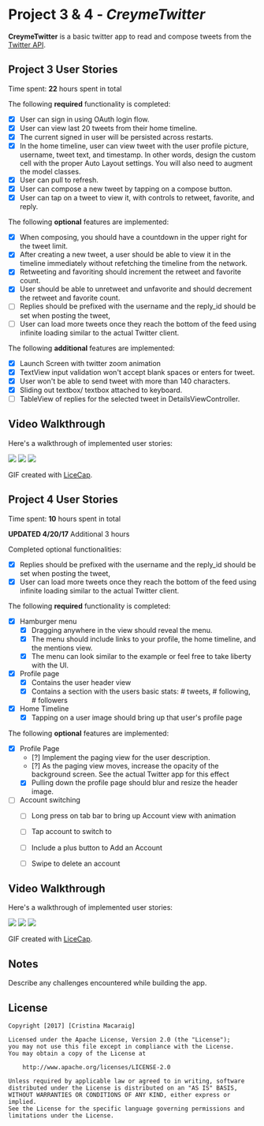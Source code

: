 # Project 3 & 4 - *CreymeTwitter*

**CreymeTwitter** is a basic twitter app to read and compose tweets from the [Twitter API](https://apps.twitter.com/).

## Project 3 User Stories
Time spent: **22** hours spent in total

The following **required** functionality is completed:

- [x] User can sign in using OAuth login flow.
- [x] User can view last 20 tweets from their home timeline.
- [x] The current signed in user will be persisted across restarts.
- [x] In the home timeline, user can view tweet with the user profile picture, username, tweet text, and timestamp.  In other words, design the custom cell with the proper Auto Layout settings.  You will also need to augment the model classes.
- [x] User can pull to refresh.
- [x] User can compose a new tweet by tapping on a compose button.
- [x] User can tap on a tweet to view it, with controls to retweet, favorite, and reply.

The following **optional** features are implemented:

- [x] When composing, you should have a countdown in the upper right for the tweet limit.
- [x] After creating a new tweet, a user should be able to view it in the timeline immediately without refetching the timeline from the network.
- [x] Retweeting and favoriting should increment the retweet and favorite count.
- [x] User should be able to unretweet and unfavorite and should decrement the retweet and favorite count.
- [ ] Replies should be prefixed with the username and the reply_id should be set when posting the tweet,
- [ ] User can load more tweets once they reach the bottom of the feed using infinite loading similar to the actual Twitter client.

The following **additional** features are implemented:

- [x] Launch Screen with twitter zoom animation
- [x] TextView input validation won't accept blank spaces or enters for tweet.
- [x] User won't be able to send tweet with more than 140 characters.
- [x] Sliding out textbox/ textbox attached to keyboard.
- [ ] TableView of replies for the selected tweet in DetailsViewController.

## Video Walkthrough

Here's a walkthrough of implemented user stories:

<img src='https://github.com/creyme/CreymeTwitter/blob/master/CREYMEYELP-required1.gif?raw=true' />

<img src='https://github.com/creyme/CreymeTwitter/blob/master/CREYMEYELP-required3.gif?raw=true' />

<img src='https://github.com/creyme/CreymeTwitter/blob/master/CREYMEYELP-required4.gif?raw=true' />

GIF created with [LiceCap](http://www.cockos.com/licecap/).

## Project 4 User Stories
Time spent: **10** hours spent in total

**UPDATED 4/20/17**
Additional 3 hours

Completed optional functionalities:
- [x] Replies should be prefixed with the username and the reply_id should be set when posting the tweet,
- [x] User can load more tweets once they reach the bottom of the feed using infinite loading similar to the actual Twitter client.

The following **required** functionality is completed:

- [x] Hamburger menu
   - [x] Dragging anywhere in the view should reveal the menu.
   - [x] The menu should include links to your profile, the home timeline, and the mentions view.
   - [x] The menu can look similar to the example or feel free to take liberty with the UI.
- [x] Profile page
   - [x] Contains the user header view
   - [x] Contains a section with the users basic stats: # tweets, # following, # followers
- [x] Home Timeline
   - [x] Tapping on a user image should bring up that user's profile page

The following **optional** features are implemented:

- [x] Profile Page
   - [?] Implement the paging view for the user description.
   - [?] As the paging view moves, increase the opacity of the background screen. See the actual Twitter app for this effect
   - [x] Pulling down the profile page should blur and resize the header image.
- [ ] Account switching
   - [ ] Long press on tab bar to bring up Account view with animation
   - [ ] Tap account to switch to
   - [ ] Include a plus button to Add an Account
   - [ ] Swipe to delete an account


## Video Walkthrough

Here's a walkthrough of implemented user stories:

<img src='https://github.com/creyme/CreymeTwitter/blob/master/CREYMEYELP-required1.gif?raw=true' />

<img src='https://github.com/creyme/CreymeTwitter/blob/master/CREYMEYELP-required3.gif?raw=true' />

<img src='https://github.com/creyme/CreymeTwitter/blob/master/CREYMEYELP-required4.gif?raw=true' />

GIF created with [LiceCap](http://www.cockos.com/licecap/).

## Notes

Describe any challenges encountered while building the app.

## License

    Copyright [2017] [Cristina Macaraig]

    Licensed under the Apache License, Version 2.0 (the "License");
    you may not use this file except in compliance with the License.
    You may obtain a copy of the License at

        http://www.apache.org/licenses/LICENSE-2.0

    Unless required by applicable law or agreed to in writing, software
    distributed under the License is distributed on an "AS IS" BASIS,
    WITHOUT WARRANTIES OR CONDITIONS OF ANY KIND, either express or implied.
    See the License for the specific language governing permissions and
    limitations under the License.
